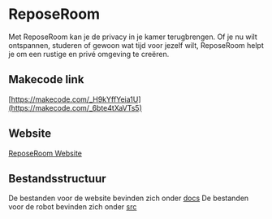 # ReposeRoom
Met ReposeRoom kan je de privacy in je kamer terugbrengen. Of je nu wilt ontspannen, studeren of gewoon wat tijd voor jezelf wilt, ReposeRoom helpt je om een rustige en privé omgeving te creëren.

## Makecode link
[https://makecode.com/_H9kYffYeia1U](https://makecode.com/_6bte4tXaVTs5)

## Website
[ReposeRoom Website](https://tasit.nl/)

## Bestandsstructuur
De bestanden voor de website bevinden zich onder [docs](/docs/)
De bestanden voor de robot bevinden zich onder [src](/src/)
